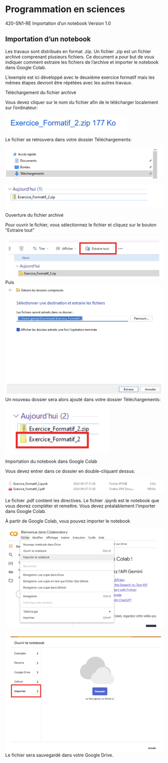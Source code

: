 # Programmation en sciences
420-SN1-RE
Importation d’un notebook
Version 1.0


## Importation d’un notebook

Les travaux sont distribués en format .zip. Un fichier .zip est un fichier archivé comprenant plusieurs fichiers. Ce document a pour but de vous indiquer comment extraire les fichiers de l’archive et importer le notebook dans Google Colab.

L’exemple est ici développé avec le deuxième exercice formatif mais les mêmes étapes devront être répétées avec les autres travaux.

Téléchargement du fichier archivé

Vous devez cliquer sur le nom du fichier afin de le télécharger localement sur l’ordinateur:

![image1](Images_ImporterNotebook/image1.png)

Le fichier se retrouvera dans votre dossier Téléchargements:

![image2](Images_ImporterNotebook/image2.png)

![image3](Images_ImporterNotebook/image3.png)

Ouverture du fichier archivé

Pour ouvrir le fichier, vous sélectionnez le fichier et cliquez sur le bouton “Extraire tout”

![image4](Images_ImporterNotebook/image4.png) 
Puis  
![image5](Images_ImporterNotebook/image5.png)
Un nouveau dossier sera alors ajouté dans votre dossier Téléchargements:

![image6](Images_ImporterNotebook/image6.png)

Importation du notebook dans Google Colab

Vous devez entrer dans ce dossier en double-cliquant dessus:

![image7](Images_ImporterNotebook/image7.png)

Le fichier .pdf contient les directives. Le fichier .ipynb est le notebook que vous devrez compléter et remettre. Vous devez préalablement l’importer dans Google Colab. 

À partir de Google Colab, vous pouvez importer le notebook

![image8](Images_ImporterNotebook/image8.png)

![image9](Images_ImporterNotebook/image9.png) 
Le fichier sera sauvegardé dans votre Google Drive.  


